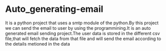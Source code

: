 # Auto_generating-email
It is a python project that uses a smtp module of the python.By this project we can send the email to user by using the programmining.It is an auto generated email sending project.The user data is stored in the different csv file,that will fetch the data from that file and will send the email according to the details metioned in the data
